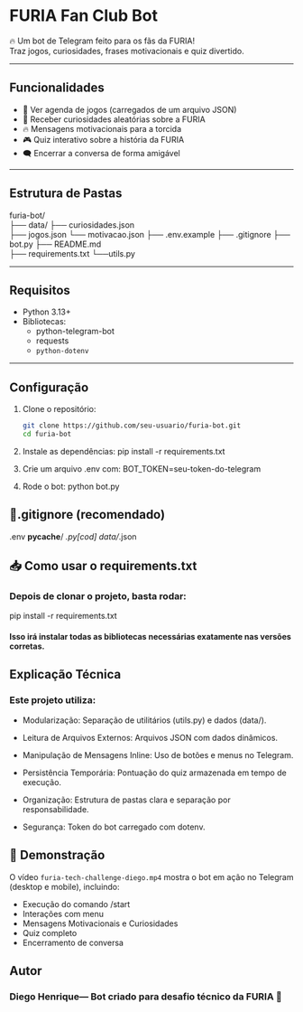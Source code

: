 # FURIA Fan Club Bot

🔥 Um bot de Telegram feito para os fãs da FURIA!  
Traz jogos, curiosidades, frases motivacionais e quiz divertido.

---

## Funcionalidades

- 📆 Ver agenda de jogos (carregados de um arquivo JSON)
- 🧠 Receber curiosidades aleatórias sobre a FURIA
- 🔥 Mensagens motivacionais para a torcida
- 🎮 Quiz interativo sobre a história da FURIA
- 🗨️ Encerrar a conversa de forma amigável

---

## Estrutura de Pastas

furia-bot/  
├── data/ 
   ├── curiosidades.json  
   ├── jogos.json 
   └── motivacao.json
├── .env.example
├── .gitignore 
├── bot.py
├── README.md   
├── requirements.txt
└──utils.py

---

## Requisitos

- Python 3.13+
- Bibliotecas:
  - python-telegram-bot
  - requests
  - `python-dotenv`

---

## Configuração

1. Clone o repositório:
   ```bash
   git clone https://github.com/seu-usuario/furia-bot.git
   cd furia-bot

2. Instale as dependências:
pip install -r requirements.txt

3. Crie um arquivo .env com:
BOT_TOKEN=seu-token-do-telegram

4. Rode o bot:
python bot.py

## 📄.gitignore (recomendado)
.env
__pycache__/
*.py[cod]
data/*.json

## 📥 Como usar o requirements.txt
### Depois de clonar o projeto, basta rodar:
pip install -r requirements.txt
#### Isso irá instalar todas as bibliotecas necessárias exatamente nas versões corretas.

## Explicação Técnica
### Este projeto utiliza:

* Modularização: Separação de utilitários (utils.py) e dados (data/).

* Leitura de Arquivos Externos: Arquivos JSON com dados dinâmicos.

* Manipulação de Mensagens Inline: Uso de botões e menus no Telegram.

* Persistência Temporária: Pontuação do quiz armazenada em tempo de execução.

* Organização: Estrutura de pastas clara e separação por responsabilidade.

* Segurança: Token do bot carregado com dotenv.

## 🎥 Demonstração

O vídeo `furia-tech-challenge-diego.mp4` mostra o bot em ação no Telegram (desktop e mobile), incluindo:

- Execução do comando /start
- Interações com menu
- Mensagens Motivacionais e Curiosidades
- Quiz completo 
- Encerramento de conversa

## Autor
### Diego Henrique— Bot criado para desafio técnico da FURIA 🐾
